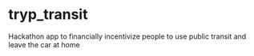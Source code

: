 # tryp_transit
Hackathon app to financially incentivize people to use public transit and leave the car at home
